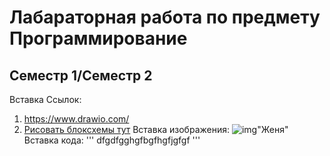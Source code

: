 # Лабараторная работа по предмету Программирование
## Семестр 1/Семестр 2

Вставка Ссылок:
1. <https://www.drawio.com/>
2. [Рисовать блоксхемы тут](https://www.drawio.com/ "Текст")
Вставка изображения:
![img](https://cdn1.ozone.ru/s3/multimedia-j/6630304447.jpg)"Женя"
Вставка кода:
''' 
dfgdfgghgfbgfhgfjgfgf '''
